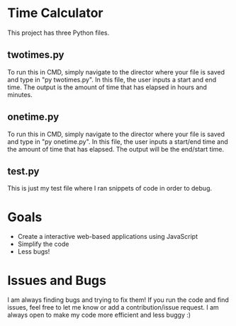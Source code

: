 
# Time Calculator

This project has three Python files.

## twotimes.py

To run this in CMD, simply navigate to the director where your file is saved and type in "py twotimes.py".
In this file, the user inputs a start and end time. The output is the amount of time that has elapsed in hours and minutes.

## onetime.py

To run this in CMD, simply navigate to the director where your file is saved and type in "py onetime.py".
In this file, the user inputs a start/end time and the amount of time that has elapsed. The output will be the end/start time.

## test.py

This is just my test file where I ran snippets of code in order to debug.

# Goals
- Create a interactive web-based applications using JavaScript
- Simplify the code
- Less bugs!

# Issues and Bugs

I am always finding bugs and trying to fix them! If you run the code and find issues, feel free to let me know or add a contribution/issue request. I am always open to make my code more efficient and less buggy :)